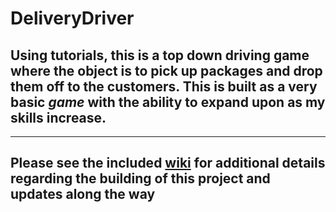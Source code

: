 # DeliveryDriver

## Using tutorials, this is a top down driving game where the object is to pick up packages and drop them off to the customers. This is built as a very basic *game* with the ability to expand upon as my skills increase.

---

## Please see the included [wiki](https://github.com/bg816am/DeliveryDriver/wiki) for additional details regarding the building of this project and updates along the way
